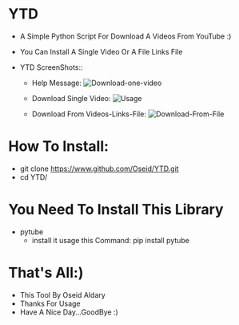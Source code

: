 # YTD
  - A Simple Python Script For Download A Videos From YouTube :)
  * You Can Install A Single Video Or A File Links File

- YTD ScreenShots::

    * Help Message:
             ![Download-one-video](https://user-images.githubusercontent.com/29546157/46433545-a8e1ba00-c740-11e8-97bb-960cbc80bb0c.png)
     
    * Download Single Video:
             ![Usage](https://user-images.githubusercontent.com/29546157/46433528-9ebfbb80-c740-11e8-8321-e6ac272e30c8.png)
           
    * Download From Videos-Links-File:
             ![Download-From-File](https://user-images.githubusercontent.com/29546157/46433782-4b9a3880-c741-11e8-81a0-917b09e17d41.png)

# How To Install:
   - git clone https://www.github.com/Oseid/YTD.git
   - cd YTD/
   
   
# You Need To Install This Library
  * pytube
    - install it usage this Command: pip install pytube

# That's All:)
   * This Tool By Oseid Aldary
   * Thanks For Usage
   * Have A Nice Day...GoodBye :)
